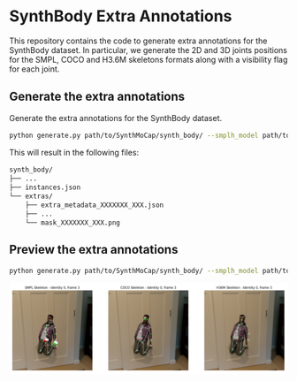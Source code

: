 # SynthBody Extra Annotations

This repository contains the code to generate extra annotations for the SynthBody dataset. In particular, we generate the 2D and 3D joints positions for the SMPL, COCO and H3.6M skeletons formats along with a visibility flag for each joint.

## Generate the extra annotations

Generate the extra annotations for the SynthBody dataset.

```sh
python generate.py path/to/SynthMoCap/synth_body/ --smplh_model path/to/smplh/model_neutral.npz --n_workers 8
```

This will result in the following files:

```
synth_body/
├── ...
├── instances.json
└── extras/
    ├── extra_metadata_XXXXXXX_XXX.json
    ├── ...
    └── mask_XXXXXXX_XXX.png
```

## Preview the extra annotations

```sh
python generate.py path/to/SynthMoCap/synth_body/ --smplh_model path/to/smplh/model_neutral.npz --preview_2d --preview_3d
```

![2D preview of SMPL, COCO and H3.6M skeletons. Visible joints are green. Occluded joints are red.](img/preview_2d.png)
